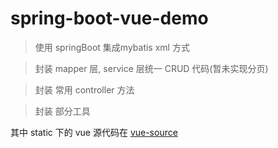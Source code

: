 # spring-boot-vue-demo
>使用 springBoot 集成mybatis xml 方式

>封装 mapper 层, service 层统一 CRUD 代码(暂未实现分页)

>封装 常用 controller 方法

>封装 部分工具

其中 static 下的 vue 源代码在
[vue-source](https://github.com/gudqs7/spring-boot-vue-demo-vuesource#spring-boot-vue-demo-vuesource "vue 源码")